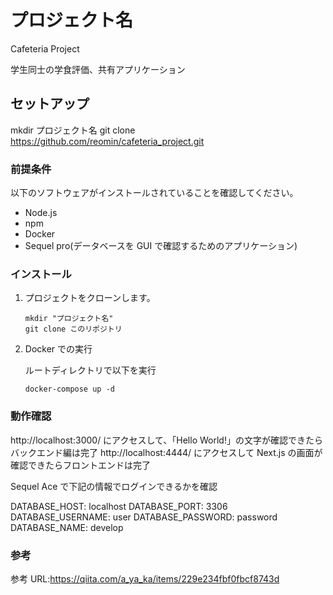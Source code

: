 # プロジェクト名

Cafeteria Project

学生同士の学食評価、共有アプリケーション

## セットアップ

mkdir プロジェクト名
git clone https://github.com/reomin/cafeteria_project.git

### 前提条件

以下のソフトウェアがインストールされていることを確認してください。

- Node.js
- npm
- Docker
- Sequel pro(データベースを GUI で確認するためのアプリケーション)

### インストール

1. プロジェクトをクローンします。

   ```shell
   mkdir "プロジェクト名"
   git clone このリポジトリ
   ```


2. Docker での実行

   ルートディレクトリで以下を実行
   ```shell
   docker-compose up -d
   ```

### 動作確認

http://localhost:3000/ にアクセスして、「Hello World!」の文字が確認できたらバックエンド編は完了
http://localhost:4444/ にアクセスして Next.js の画面が確認できたらフロントエンドは完了

Sequel Ace で下記の情報でログインできるかを確認

DATABASE_HOST: localhost
DATABASE_PORT: 3306
DATABASE_USERNAME: user
DATABASE_PASSWORD: password
DATABASE_NAME: develop

### 参考

参考 URL:https://qiita.com/a_ya_ka/items/229e234fbf0fbcf8743d

